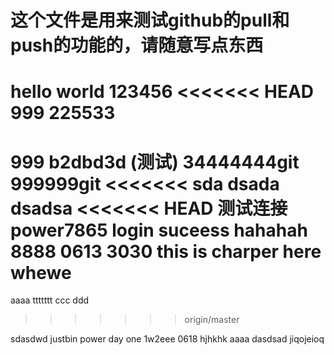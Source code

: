 # 这个文件是用来测试github的pull和push的功能的，请随意写点东西
hello world
123456
<<<<<<< HEAD
999
225533
=======
999
b2dbd3d (测试)
34444444git 
999999git
<<<<<<< sda
dsada
dsadsa
<<<<<<< HEAD
测试连接
power7865 login suceess
hahahah
8888
0613 
3030 this is charper here
whewe
=======
aaaa
ttttttt
ccc
ddd
>>>>>>> origin/master
>
sdasdwd
justbin
power day one
1w2eee
0618
hjhkhk
aaaa
dasdsad
jiqojeioq